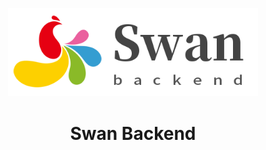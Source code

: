 <p align="center">
  <a href="https://ant.design">
    <img width="400" src="swan-backend-logo.png">
  </a>
</p>

<h1 align="center">Swan Backend</h1>
